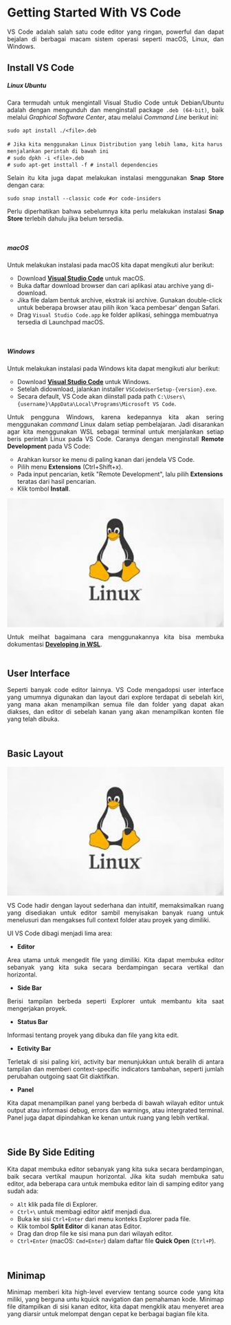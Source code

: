 # Getting Started With VS Code 
<p align="justify">
VS Code adalah salah satu code editor yang ringan, powerful dan dapat bejalan di berbagai macam sistem operasi seperti macOS, Linux, dan Windows.</p>

## Install VS Code
##### Linux Ubuntu
<p align="justify">
Cara termudah untuk mengintall Visual Studio Code untuk Debian/Ubuntu adalah dengan mengunduh dan menginstall package <code>.deb (64-bit)</code>, baik melalui <em>Graphical Software Center</em>, atau melalui <em>Command Line</em> berikut ini:</p>

```
sudo apt install ./<file>.deb

# Jika kita menggunakan Linux Distribution yang lebih lama, kita harus menjalankan perintah di bawah ini
# sudo dpkh -i <file>.deb
# sudo apt-get insttall -f # install dependencies
```

<p align="justify">
Selain itu kita juga dapat melakukan instalasi menggunakan <strong>Snap Store</strong> dengan cara:</p>

```
sudo snap install --classic code #or code-insiders
```

<p align="justify">
Perlu diperhatikan bahwa sebelumnya kita perlu melakukan instalasi <strong>Snap Store</strong> terlebih dahulu jika belum tersedia.</p><br>

##### macOS
<p align="justify">
Untuk melakukan instalasi pada macOS kita dapat mengikuti alur berikut:</p>
<ol style="list-style-type:circle;" style="text-align:justify">
  <li>Download <a href="https://code.visualstudio.com/download" target="_blank"><strong>Visual Studio Code</strong></a> untuk macOS.</li>
  <li>Buka daftar download browser dan cari aplikasi atau archive yang di-download.</li>
  <li>Jika file dalam bentuk archive, ekstrak isi archive. Gunakan double-click untuk beberapa browser atau pilih ikon 'kaca pembesar' dengan Safari.</li>
  <li>Drag <code>Visual Studio Code.app</code> ke folder aplikasi, sehingga membuatnya tersedia di Launchpad macOS.</li>
</ol><br>

##### Windows
<p align="justify">
Untuk melakukan instalasi pada Windows kita dapat mengikuti alur berikut:</p>
<ol style="list-style-type:circle;" style="text-align:justify">
  <li>Download <a href="https://code.visualstudio.com/download" target="_blank"><strong>Visual Studio Code</strong></a> untuk Windows.</li>
  <li>Setelah didownload, jalankan installer <code>VSCodeUserSetup-{version}.exe</code>.</li>
  <li>Secara default, VS Code akan diinstall pada path <code>C:\Users\{username}\AppData\Local\Programs\Microsoft VS Code</code>.</li>
</ol>

<p align="justify">
Untuk pengguna Windows, karena kedepannya kita akan sering menggunakan <em>command</em> Linux dalam setiap pembelajaran. Jadi disarankan agar kita menggunakan WSL sebagai terminal untuk menjalankan setiap beris perintah Linux pada VS Code. Caranya dengan menginstall <strong>Remote Development</strong> pada VS Code:</p>
<ol style="list-style-type:circle;" style="text-align:justify">
  <li>Arahkan kursor ke menu di paling kanan dari jendela VS Code.</li>
  <li>Pilih menu <strong>Extensions</strong> (Ctrl+Shift+x).</li>
  <li>Pada input pencarian, ketik "Remote Development", lalu pilih <strong>Extensions</strong> teratas dari hasil pencarian.</li>
  <li>Klik tombol <strong>Install</strong>.</li>
</ol>

<p align="center">
<img height="300rm" align="center" src="https://github.com/Ouroboros-Tech/modul-pembelajaran/blob/main/image/Linux-Imager.jpeg"><br>

<p align="justify">
Untuk meilhat bagaimana cara menggunakannya kita bisa membuka dokumentasi <a href="https://code.visualstudio.com/docs/remote/wsl" target="_blank"><strong>Developing in WSL</strong></a>.<br><br>

## User Interface
<p align="justify">
Seperti banyak code editor lainnya. VS Code mengadopsi user interface yang umumnya digunakan dan layout dari explore terdapat di sebelah kiri, yang mana akan menampilkan semua file dan folder yang dapat akan diakses, dan editor di sebelah kanan yang akan menampilkan konten file yang telah dibuka.</p><br>

## Basic Layout
<p align="center">
<img height="300rm" align="center" src="https://github.com/Ouroboros-Tech/modul-pembelajaran/blob/main/image/Linux-Imager.jpeg">

<p align="justify">
VS Code hadir dengan layout sederhana dan intuitif, memaksimalkan ruang yang disediakan untuk editor sambil menyisakan banyak ruang untuk menelusuri dan mengakses full context folder atau proyek yang dimiliki.</p>

<p align="justify">
UI VS Code dibagi menjadi lima area:</p>

- <strong>Editor</strong>
<p align="justify">
Area utama untuk mengedit file yang dimiliki. Kita dapat membuka editor sebanyak yang kita suka secara berdampingan secara vertikal dan horizontal.</p>

- <strong>Side Bar</strong>
<p align="justify">
Berisi tampilan berbeda seperti Explorer untuk membantu kita saat mengerjakan proyek.</p>

- <strong>Status Bar</strong>
<p align="justify">
Informasi tentang proyek yang dibuka dan file yang kita edit.</p>

- <strong>Ectivity Bar</strong>
<p align="justify">
Terletak di sisi paling kiri, activity bar menunjukkan untuk beralih di antara tampilan dan memberi context-specific indicators tambahan, seperti jumlah perubahan outgoing saat Git diaktifkan.</p>

- <strong>Panel</strong>
<p align="justify">
Kita dapat menampilkan panel yang berbeda di bawah wilayah editor untuk output atau informasi debug, errors dan warnings, atau intergrated terminal. Panel juga dapat dipindahkan ke kenan untuk ruang yang lebih vertikal.</p><br>

## Side By Side Editing
<p align="justify">
Kita dapat membuka editor sebanyak yang kita suka secara berdampingan, baik secara vertikal maupun horizontal. Jika kita sudah membuka satu editor, ada beberapa cara untuk membuka editor lain di samping editor yang sudah ada:</p>

<ul style="list-style-type:circle;" style="text-align:justify">
  <li><code>Alt</code> klik pada file di Explorer.</li>
  <li><code>Ctrl+\</code> untuk membagi editor aktif menjadi dua.</li>
  <li>Buka ke sisi <code>Ctrl+Enter</code> dari menu konteks Explorer pada file.</li>
  <li>Klik tombol <strong>Split Editor</strong> di kanan atas Editor.</li>
  <li>Drag dan drop file ke sisi mana pun dari wilayah editor.</li>
  <li><code>Ctrl+Enter</code> (macOS: <code>Cmd+Enter</code>) dalam daftar file <strong>Quick Open</strong> (<code>Ctrl+P</code>).</li>
</ul><br>

## Minimap
<p align="justify">
Minimap memberi kita high-level everview tentang source code yang kita miliki, yang berguna untu kquick navigation dan pemahaman kode. Minimap file ditampilkan di sisi kanan editor, kita dapat mengklik atau menyeret area yang diarsir untuk melompat dengan cepat ke berbagai bagian file kita.</p>
